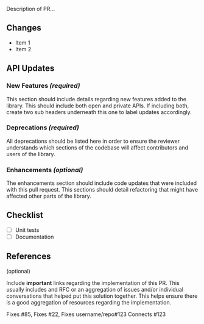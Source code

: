 Description of PR...

## Changes

- Item 1
- Item 2

## API Updates

### New Features *(required)*

This section should include details regarding new features added to the library.
This should include both open and private APIs. If including both, create two
sub headers underneath this one to label updates accordingly.

### Deprecations *(required)*

All deprecations should be listed here in order to ensure the reviewer understands
which sections of the codebase will affect contributors and users of the library.

### Enhancements *(optional)*

The enhancements section should include code updates that were included with this
pull request. This sections should detail refactoring that might have affected
other parts of the library.

## Checklist

- [ ] Unit tests
- [ ] Documentation

## References

(optional)

Include __important__ links regarding the implementation of this PR.
This usually includes and RFC or an aggregation of issues and/or individual conversations
that helped put this solution together. This helps ensure there is a good aggregation
of resources regarding the implementation.

Fixes #85, Fixes #22, Fixes username/repo#123
Connects #123